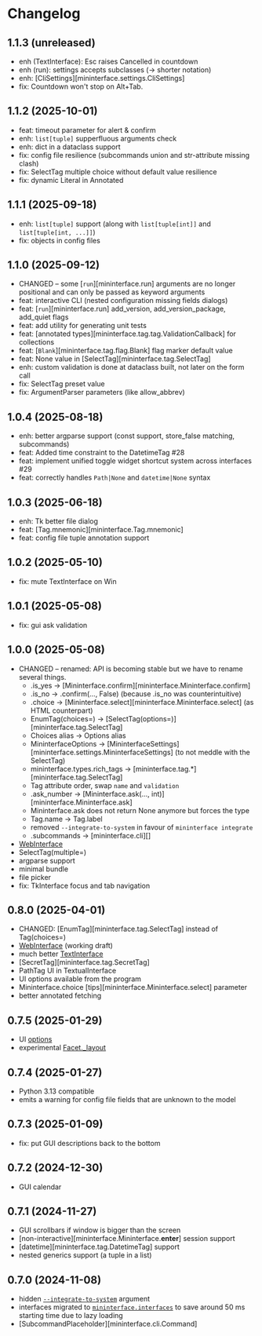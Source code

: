 # Changelog

## 1.1.3 (unreleased)
* enh (TextInterface): Esc raises Cancelled in countdown
* enh (run): settings accepts subclasses (-> shorter notation)
* enh: [CliSettings][mininterface.settings.CliSettings]
* fix: Countdown won't stop on Alt+Tab.

## 1.1.2 (2025-10-01)
* feat: timeout parameter for alert & confirm
* enh: `list[tuple]` supperfluous arguments check
* enh: dict in a dataclass support
* fix: config file resilience (subcommands union and str-attribute missing clash)
* fix: SelectTag multiple choice without default value resilience
* fix: dynamic Literal in Annotated

## 1.1.1 (2025-09-18)
* enh: `list[tuple]` support (along with `list[tuple[int]]` and `list[tuple[int, ...]]`)
* fix: objects in config files

## 1.1.0 (2025-09-12)
* CHANGED – some [`run`][mininterface.run] arguments are no longer positional and can only be passed as keyword arguments
* feat: interactive CLI (nested configuration missing fields dialogs)
* feat: [`run`][mininterface.run] add_version, add_version_package, add_quiet flags
* feat: add utility for generating unit tests
* feat: [annotated types][mininterface.tag.tag.ValidationCallback] for collections
* feat: [`Blank`][mininterface.tag.flag.Blank] flag marker default value
* feat: None value in [SelectTag][mininterface.tag.SelectTag]
* enh: custom validation is done at dataclass built, not later on the form call
* fix: SelectTag preset value
* fix: ArgumentParser parameters (like allow_abbrev)

## 1.0.4 (2025-08-18)
* enh: better argparse support (const support, store_false matching, subcommands)
* feat: Added time constraint to the DatetimeTag #28
* feat: implement unified toggle widget shortcut system across interfaces #29
* feat: correctly handles `Path|None` and `datetime|None` syntax

## 1.0.3 (2025-06-18)
* enh: Tk better file dialog
* feat: [Tag.mnemonic][mininterface.Tag.mnemonic]
* feat: config file tuple annotation support

## 1.0.2 (2025-05-10)
* fix: mute TextInterface on Win

## 1.0.1 (2025-05-08)
* fix: gui ask validation

## 1.0.0 (2025-05-08)
* CHANGED – renamed: API is becoming stable but we have to rename several things.
    * .is_yes -> [Mininterface.confirm][mininterface.Mininterface.confirm]
    * .is_no -> .confirm(..., False) (because .is_no was counterintuitive)
    * .choice -> [Mininterface.select][mininterface.Mininterface.select] (as HTML counterpart)
    * EnumTag(choices=) -> [SelectTag(options=)][mininterface.tag.SelectTag]
    * Choices alias -> Options alias
    * MininterfaceOptions -> [MininterfaceSettings][mininterface.settings.MininterfaceSettings] (to not meddle with the SelectTag)
    * mininterface.types.rich_tags -> [mininterface.tag.*][mininterface.tag.SelectTag]
    * Tag attribute order, swap `name` and `validation`
    * .ask_number -> [Mininterface.ask(..., int)][mininterface.Mininterface.ask]
    * Mininterface.ask does not return None anymore but forces the type
    * Tag.name -> Tag.label
    * removed `--integrate-to-system` in favour of `mininterface integrate`
    * .subcommands -> [mininterface.cli][]
* [WebInterface](Interfaces.md#webinterface-or-web)
* SelectTag(multiple=)
* argparse support
* minimal bundle
* file picker
* fix: TkInterface focus and tab navigation

## 0.8.0 (2025-04-01)
* CHANGED: [EnumTag][mininterface.tag.SelectTag] instead of Tag(choices=)
* [WebInterface](Interfaces.md#webinterface-or-web) (working draft)
* much better [TextInterface](Interfaces.md#textinterface)
* [SecretTag][mininterface.tag.SecretTag]
* PathTag UI in TextualInterface
* UI options available from the program
* Mininterface.choice [tips][mininterface.Mininterface.select] parameter
* better annotated fetching

## 0.7.5 (2025-01-29)
* UI [options](Settings.md)
* experimental [Facet._layout](Facet.md#layout)

## 0.7.4 (2025-01-27)
* Python 3.13 compatible
* emits a warning for config file fields that are unknown to the model

## 0.7.3 (2025-01-09)
* fix: put GUI descriptions back to the bottom

## 0.7.2 (2024-12-30)
* GUI calendar

## 0.7.1 (2024-11-27)
* GUI scrollbars if window is bigger than the screen
* [non-interactive][mininterface.Mininterface.__enter__] session support
* [datetime][mininterface.tag.DatetimeTag] support
* nested generics support (a tuple in a list)

## 0.7.0 (2024-11-08)
* hidden [`--integrate-to-system`](Overview.md#bash-completion) argument
* interfaces migrated to [`mininterface.interfaces`](Interfaces.md) to save around 50 ms starting time due to lazy loading
* [SubcommandPlaceholder][mininterface.cli.Command]